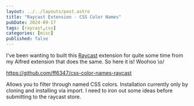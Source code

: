 ```yaml
---
layout: ../../layouts/post.astro
title: "Raycast Extension - CSS Color Names"
pubDate: 2024-09-17
tags: [raycast,css]
categories: [misc]
published: false
---
```


I've been wanting to built this [Raycast](https://www.raycast.com/) extension for quite some time from my Alfred extension that does the same. So here it is! Woohoo \o/

https://github.com/ff6347/css-color-names-raycast

Allows you to filter through named CSS colors. Installation currently only by cloning and installing via import. I need to iron out some ideas before submitting to the raycast store. 
